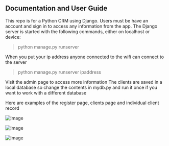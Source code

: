 ## Documentation and User Guide
This repo is for a Python CRM using Django.
Users must be have an account and sign in to access any information from the app.
The Django server is started with the following commands, either on localhost or device:
> python manage.py runserver

When you put your ip address anyone connected to the wifi can connect to the server
> python manage.py runserver ipaddress

Visit the admin page to access more information
The clients are saved in a local database so change the contents in mydb.py and run it once if you want to work with a different database

Here are examples of the register page, clients page and individual client record

![image](https://github.com/rachit0714/djangoCRM/assets/69870030/b03b8d26-15d5-4330-a359-2b9399ff9ae0)

![image](https://github.com/rachit0714/djangoCRM/assets/69870030/cb5f47e1-97a6-4afd-b0c6-30b278d744c5)

![image](https://github.com/rachit0714/djangoCRM/assets/69870030/7f2781ca-6198-488c-b214-7682dfb8945a)

